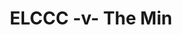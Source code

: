 ---
year: "2009"
serialNumber: "0378" 
game: "ELCCC"
title: "ELCCC -v- The Min"
gameLocation: ""
gameDate: ""
result: ""
resultType: ""
type: "game"
---